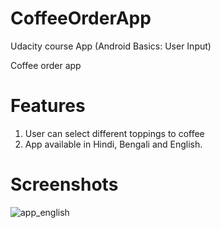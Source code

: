 # CoffeeOrderApp
Udacity course App (Android Basics: User Input)


Coffee order app

# Features 
1. User can select different toppings to coffee
2. App available in Hindi, Bengali and English.


# Screenshots
![app_english](https://github.com/apoorv098/CoffeeOrderApp/tree/master/screenshots/app_english.png)

